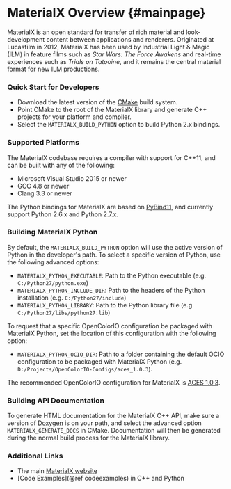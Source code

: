 # MaterialX Overview {#mainpage}

MaterialX is an open standard for transfer of rich material and look-development content between applications and renderers.  Originated at Lucasfilm in 2012, MaterialX has been used by Industrial Light & Magic (ILM) in feature films such as _Star Wars: The Force Awakens_ and real-time experiences such as _Trials on Tatooine_, and it remains the central material format for new ILM productions.

### Quick Start for Developers

- Download the latest version of the [CMake](https://cmake.org) build system.
- Point CMake to the root of the MaterialX library and generate C++ projects for your platform and compiler.
- Select the `MATERIALX_BUILD_PYTHON` option to build Python 2.x bindings.

### Supported Platforms

The MaterialX codebase requires a compiler with support for C++11, and can be built with any of the following:

- Microsoft Visual Studio 2015 or newer
- GCC 4.8 or newer
- Clang 3.3 or newer

The Python bindings for MaterialX are based on [PyBind11](https://github.com/pybind/pybind11), and currently support Python 2.6.x and Python 2.7.x.

### Building MaterialX Python

By default, the `MATERIALX_BUILD_PYTHON` option will use the active version of Python in the developer's path.  To select a specific version of Python, use the following advanced options:

- `MATERIALX_PYTHON_EXECUTABLE`: Path to the Python executable (e.g. `C:/Python27/python.exe`)
- `MATERIALX_PYTHON_INCLUDE_DIR`: Path to the headers of the Python installation (e.g. `C:/Python27/include`)
- `MATERIALX_PYTHON_LIBRARY`: Path to the Python library file (e.g. `C:/Python27/libs/python27.lib`)

To request that a specific OpenColorIO configuration be packaged with MaterialX Python, set the location of this configuration with the following option:

- `MATERIALX_PYTHON_OCIO_DIR`: Path to a folder containing the default OCIO configuration to be packaged with MaterialX Python (e.g. `D:/Projects/OpenColorIO-Configs/aces_1.0.3`).

The recommended OpenColorIO configuration for MaterialX is [ACES 1.0.3](https://github.com/imageworks/OpenColorIO-Configs/tree/master/aces_1.0.3).

### Building API Documentation

To generate HTML documentation for the MaterialX C++ API, make sure a version of [Doxygen](https://www.doxygen.org/) is on your path, and select the advanced option `MATERIALX_GENERATE_DOCS` in CMake.  Documentation will then be generated during the normal build process for the MaterialX library.

### Additional Links

- The main [MaterialX website](http://www.materialx.org)
- [Code Examples](@ref codeexamples) in C++ and Python
